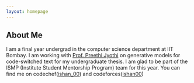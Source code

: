 ```yaml
---
layout: homepage
---
```


## About Me

I am a final year undergrad in the computer science department at IIT Bombay. I am working with [Prof. Preethi Jyothi](https://www.cse.iitb.ac.in/~pjyothi/) on generative models for code-switched text for my undergraduate thesis. I am glad to be part of the ISMP (Institute Student Mentorship Program) team for this year.
You can find me on codechef(<span style='color:rgb(104, 66, 115)'>[ishan_00](https://www.codechef.com/users/ishan_00)</span>) and codeforces(<span style='color:rgb(170, 0, 170)'>[ishan00](https://codeforces.com/profile/ishan00)</span>)



